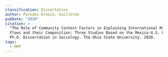 ```yaml
---
classification: Dissertation
author: Paredes Orozco, Guillermo
pubDate: "2020"
citation: >
  "The Role of Community Context Factors in Explaining International Migrant
  Flows and their Composition: Three Studies Based on the Mexico-U.S. Case."
  Ph.D. Dissertation in Sociology. The Ohio State University. 2020.
tags:
  - MMP
---
```

